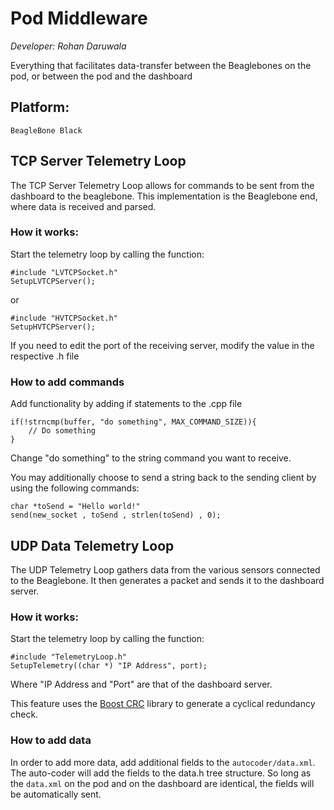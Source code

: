 # Pod Middleware
*Developer: Rohan Daruwala*

Everything that facilitates data-transfer between the Beaglebones on the pod, or between the pod and the dashboard

## Platform: 
	BeagleBone Black


## TCP Server Telemetry Loop

The TCP Server Telemetry Loop allows for commands to be sent from the dashboard to the beaglebone. This implementation is the Beaglebone end, where data is received and parsed.

### How it works:
	
Start the telemetry loop by calling the function:
	
```
#include "LVTCPSocket.h"
SetupLVTCPServer();
```

or

```
#include "HVTCPSocket.h"
SetupHVTCPServer();
```

If you need to edit the port of the receiving server, modify the value in the respective .h file
	
### How to add commands

Add functionality by adding if statements to the .cpp file

```
if(!strncmp(buffer, "do something", MAX_COMMAND_SIZE)){
	// Do something
}
```

Change "do something" to the string command you want to receive. 

You may additionally choose to send a string back to the sending client by using the following commands:

```
char *toSend = "Hello world!"
send(new_socket , toSend , strlen(toSend) , 0); 
```

## UDP Data Telemetry Loop

The UDP Telemetry Loop gathers data from the various sensors connected to the Beaglebone. It then generates a packet and sends it to the dashboard server.

### How it works:

Start the telemetry loop by calling the function:
	
```
#include "TelemetryLoop.h"
SetupTelemetry((char *) "IP Address", port);
```

Where "IP Address and "Port" are that of the dashboard server.

This feature uses the [Boost CRC](https://www.boost.org/doc/libs/1_71_0/doc/html/crc.html) library to generate a cyclical redundancy check.
	
### How to add data

In order to add more data, add additional fields to the `autocoder/data.xml`. The auto-coder will add the fields to the data.h tree structure. So long as the `data.xml` on the pod and on the dashboard are identical, the fields will be automatically sent.